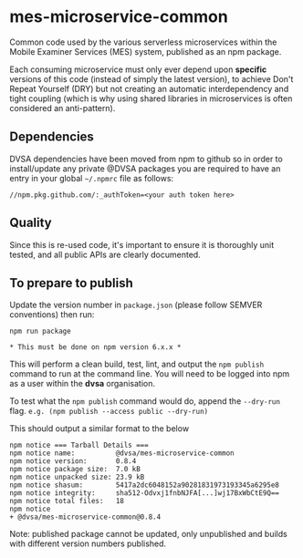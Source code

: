 # mes-microservice-common

Common code used by the various serverless microservices within the Mobile Examiner Services (MES) system, published as an npm package.

Each consuming microservice must only ever depend upon **specific** versions of this code (instead of simply the latest version), to achieve Don't Repeat Yourself (DRY) but not creating an automatic interdependency and tight coupling (which is why using shared libraries in microservices is often considered an anti-pattern).

## Dependencies

DVSA dependencies have been moved from npm to github so in order to install/update any private @DVSA packages
you are required to have an entry in your global `~/.npmrc` file as follows:

```shell
//npm.pkg.github.com/:_authToken=<your auth token here>
```

## Quality
Since this is re-used code, it's important to ensure it is thoroughly unit tested, and all public APIs are clearly documented.

## To prepare to publish
Update the version number in ```package.json``` (please follow SEMVER conventions) then run:

```
npm run package
```
```* This must be done on npm version 6.x.x *```

This will perform a clean build, test, lint, and output the ```npm publish``` command to run at the command line.
You will need to be logged into npm as a user within the **dvsa** organisation.

To test what the ```npm publish``` command would do, append the ```--dry-run``` flag. ```e.g. (npm publish --access public --dry-run)```

This should output a similar format to the below
```
npm notice === Tarball Details === 
npm notice name:          @dvsa/mes-microservice-common           
npm notice version:       0.8.4                                   
npm notice package size:  7.0 kB                                  
npm notice unpacked size: 23.9 kB                                 
npm notice shasum:        5417a2dc6048152a90281831973193345a6295e8
npm notice integrity:     sha512-Odvxj1fnbNJFA[...]wj17BxWbCtE9Q==
npm notice total files:   18    
npm notice 
+ @dvsa/mes-microservice-common@0.8.4
```

Note: published package cannot be updated, only unpublished and builds with different version numbers published.

